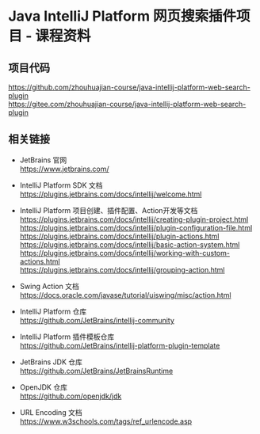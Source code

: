 # Java IntelliJ Platform 网页搜索插件项目 - 课程资料

## 项目代码

https://github.com/zhouhuajian-course/java-intellij-platform-web-search-plugin  
https://gitee.com/zhouhuajian-course/java-intellij-platform-web-search-plugin  

## 相关链接

+ JetBrains 官网   
  https://www.jetbrains.com/

+ IntelliJ Platform SDK 文档  
  https://plugins.jetbrains.com/docs/intellij/welcome.html

+ IntelliJ Platform 项目创建、插件配置、Action开发等文档  
  https://plugins.jetbrains.com/docs/intellij/creating-plugin-project.html  
  https://plugins.jetbrains.com/docs/intellij/plugin-configuration-file.html  
  https://plugins.jetbrains.com/docs/intellij/plugin-actions.html  
  https://plugins.jetbrains.com/docs/intellij/basic-action-system.html  
  https://plugins.jetbrains.com/docs/intellij/working-with-custom-actions.html  
  https://plugins.jetbrains.com/docs/intellij/grouping-action.html  

+ Swing Action 文档  
  https://docs.oracle.com/javase/tutorial/uiswing/misc/action.html

+ IntelliJ Platform 仓库  
  https://github.com/JetBrains/intellij-community

+ IntelliJ Platform 插件模板仓库  
  https://github.com/JetBrains/intellij-platform-plugin-template

+ JetBrains JDK 仓库  
  https://github.com/JetBrains/JetBrainsRuntime

+ OpenJDK 仓库  
  https://github.com/openjdk/jdk

+ URL Encoding 文档  
  https://www.w3schools.com/tags/ref_urlencode.asp



